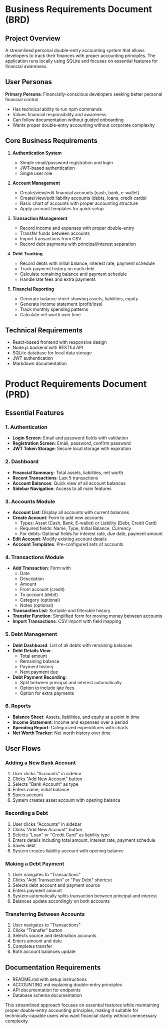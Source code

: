 # Business Requirements Document (BRD)

## Project Overview
A streamlined personal double-entry accounting system that allows developers to track their finances with proper accounting principles. The application runs locally using SQLite and focuses on essential features for financial awareness.

## User Personas

**Primary Persona**: Financially-conscious developers seeking better personal financial control
- Has technical ability to run npm commands
- Values financial responsibility and awareness
- Can follow documentation without guided onboarding
- Wants proper double-entry accounting without corporate complexity

## Core Business Requirements

1. **Authentication System**
   - Simple email/password registration and login
   - JWT-based authentication
   - Single user role

2. **Account Management**
   - Create/view/edit financial accounts (cash, bank, e-wallet)
   - Create/view/edit liability accounts (debts, loans, credit cards)
   - Basic chart of accounts with proper accounting structure
   - Apply account templates for quick setup

3. **Transaction Management**
   - Record income and expenses with proper double-entry
   - Transfer funds between accounts
   - Import transactions from CSV
   - Record debt payments with principal/interest separation

4. **Debt Tracking**
   - Record debts with initial balance, interest rate, payment schedule
   - Track payment history on each debt
   - Calculate remaining balance and payment schedule
   - Handle late fees and extra payments

5. **Financial Reporting**
   - Generate balance sheet showing assets, liabilities, equity
   - Generate income statement (profit/loss)
   - Track monthly spending patterns
   - Calculate net worth over time

## Technical Requirements
- React-based frontend with responsive design
- Node.js backend with RESTful API
- SQLite database for local data storage
- JWT authentication
- Markdown documentation

# Product Requirements Document (PRD)

## Essential Features

### 1. Authentication
- **Login Screen**: Email and password fields with validation
- **Registration Screen**: Email, password, confirm password
- **JWT Token Storage**: Secure local storage with expiration

### 2. Dashboard
- **Financial Summary**: Total assets, liabilities, net worth
- **Recent Transactions**: Last 5 transactions
- **Account Balances**: Quick view of all account balances
- **Sidebar Navigation**: Access to all main features

### 3. Accounts Module
- **Account List**: Display all accounts with current balances
- **Create Account**: Form to add new accounts
  - Types: Asset (Cash, Bank, E-wallet) or Liability (Debt, Credit Card)
  - Required fields: Name, Type, Initial Balance, Currency
  - For debts: Optional fields for interest rate, due date, payment amount
- **Edit Account**: Modify existing account details
- **Account Templates**: Pre-configured sets of accounts

### 4. Transactions Module
- **Add Transaction**: Form with
  - Date
  - Description
  - Amount
  - From account (credit)
  - To account (debit)
  - Category (optional)
  - Notes (optional)
- **Transaction List**: Sortable and filterable history
- **Transfer Function**: Simplified form for moving money between accounts
- **Import Transactions**: CSV import with field mapping

### 5. Debt Management
- **Debt Dashboard**: List of all debts with remaining balances
- **Debt Details View**:
  - Total amount
  - Remaining balance
  - Payment history
  - Next payment due
- **Debt Payment Recording**:
  - Split between principal and interest automatically
  - Option to include late fees
  - Option for extra payments

### 6. Reports
- **Balance Sheet**: Assets, liabilities, and equity at a point in time
- **Income Statement**: Income and expenses over a period
- **Spending Report**: Categorized expenditures with charts
- **Net Worth Tracker**: Net worth history over time

## User Flows

### Adding a New Bank Account
1. User clicks "Accounts" in sidebar
2. Clicks "Add New Account" button
3. Selects "Bank Account" as type
4. Enters name, initial balance
5. Saves account
6. System creates asset account with opening balance

### Recording a Debt
1. User clicks "Accounts" in sidebar
2. Clicks "Add New Account" button
3. Selects "Loan" or "Credit Card" as liability type
4. Enters details including total amount, interest rate, payment schedule
5. Saves debt
6. System creates liability account with opening balance

### Making a Debt Payment
1. User navigates to "Transactions"
2. Clicks "Add Transaction" or "Pay Debt" shortcut
3. Selects debt account and payment source
4. Enters payment amount
5. System automatically splits transaction between principal and interest
6. Balances update accordingly on both accounts

### Transferring Between Accounts
1. User navigates to "Transactions"
2. Clicks "Transfer" button
3. Selects source and destination accounts
4. Enters amount and date
5. Completes transfer
6. Both account balances update

## Documentation Requirements
- README.md with setup instructions
- ACCOUNTING.md explaining double-entry principles
- API documentation for endpoints
- Database schema documentation

This streamlined approach focuses on essential features while maintaining proper double-entry accounting principles, making it suitable for technically-capable users who want financial clarity without unnecessary complexity.